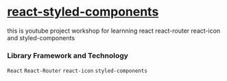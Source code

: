 # [react-styled-components](https://react-styled-components-youtube-project.vercel.app/)
this is youtube project workshop for learnning react react-router react-icon and styled-components

### Library Framework and Technology
`React` `React-Router` `react-icon` `styled-components`
